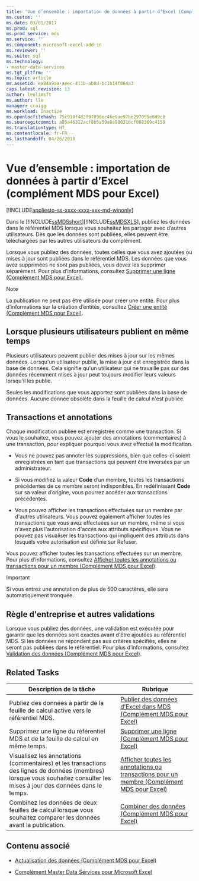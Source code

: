 ```yaml
---
title: 'Vue d’ensemble : importation de données à partir d’Excel (Complément MDS pour Excel) | Microsoft Docs'
ms.custom: ''
ms.date: 03/01/2017
ms.prod: sql
ms.prod_service: mds
ms.service: ''
ms.component: microsoft-excel-add-in
ms.reviewer: ''
ms.suite: sql
ms.technology:
- master-data-services
ms.tgt_pltfrm: ''
ms.topic: article
ms.assetid: ea84a9aa-aeec-411b-ab8d-bc1b14f864a3
caps.latest.revision: 13
author: leolimsft
ms.author: lle
manager: craigg
ms.workload: Inactive
ms.openlocfilehash: 75c910f482f97090ec46e9ae97be297095e8d9c0
ms.sourcegitcommit: a85a46312acf8b5a59a8a900310cf088369c4150
ms.translationtype: HT
ms.contentlocale: fr-FR
ms.lasthandoff: 04/26/2018
---
```

# <a name="overview-importing-data-from-excel-mds-add-in-for-excel"></a>Vue d’ensemble : importation de données à partir d’Excel (complément MDS pour Excel)

[!INCLUDE[appliesto-ss-xxxx-xxxx-xxx-md-winonly](../../includes/appliesto-ss-xxxx-xxxx-xxx-md-winonly.md)]

  Dans le [!INCLUDE[ssMDSshort](../../includes/ssmdsshort-md.md)][!INCLUDE[ssMDSXLS](../../includes/ssmdsxls-md.md)], publiez les données dans le référentiel MDS lorsque vous souhaitez les partager avec d’autres utilisateurs. Dès que les données sont publiées, elles peuvent être téléchargées par les autres utilisateurs du complément.  
  
 Lorsque vous publiez des données, toutes celles que vous avez ajoutées ou mises à jour sont publiées dans le référentiel MDS. Les données que vous avez supprimées ne sont pas publiées, vous devez les supprimer séparément. Pour plus d’informations, consultez [Supprimer une ligne &#40;Complément MDS pour Excel&#41;](../../master-data-services/microsoft-excel-add-in/delete-a-row-mds-add-in-for-excel.md).  
  
> [!NOTE]  
>  La publication ne peut pas être utilisée pour créer une entité. Pour plus d’informations sur la création d’entités, consultez [Créer une entité &#40;Complément MDS pour Excel&#41;](../../master-data-services/microsoft-excel-add-in/create-an-entity-mds-add-in-for-excel.md).  
  
## <a name="when-multiple-users-publish-at-the-same-time"></a>Lorsque plusieurs utilisateurs publient en même temps  
 Plusieurs utilisateurs peuvent publier des mises à jour sur les mêmes données. Lorsqu'un utilisateur publie, la mise à jour est enregistrée dans la base de données. Cela signifie qu'un utilisateur qui ne travaille pas sur des données récemment mises à jour peut toujours modifier leurs valeurs lorsqu'il les publie.  
  
 Seules les modifications que vous apportez sont publiées dans la base de données. Aucune donnée obsolète dans la feuille de calcul n'est publiée.  
  
## <a name="transactions-and-annotations"></a>Transactions et annotations  
 Chaque modification publiée est enregistrée comme une transaction. Si vous le souhaitez, vous pouvez ajouter des annotations (commentaires) à une transaction, pour expliquer pourquoi vous avez effectué la modification.  
  
-   Vous ne pouvez pas annoter les suppressions, bien que celles-ci soient enregistrées en tant que transactions qui peuvent être inversées par un administrateur.  
  
-   Si vous modifiez la valeur **Code** d’un membre, toutes les transactions précédentes de ce membre seront indisponibles. En redéfinissant **Code** sur sa valeur d’origine, vous pourrez accéder aux transactions précédentes.  
  
-   Vous pouvez afficher les transactions effectuées sur un membre par d'autres utilisateurs. Vous pouvez également afficher toutes les transactions que vous avez effectuées sur un membre, même si vous n'avez plus l'autorisation d'accès aux attributs spécifiques. Vous ne pouvez pas visualiser les transactions qui impliquent des attributs dans lesquels votre autorisation est définie sur Refuser.  
  
 Vous pouvez afficher toutes les transactions effectuées sur un membre. Pour plus d’informations, consultez [Afficher toutes les annotations ou transactions pour un membre &#40;Complément MDS pour Excel&#41;](../../master-data-services/microsoft-excel-add-in/view-all-annotations-or-transactions-for-a-member-mds-add-in-for-excel.md).  
  
> [!IMPORTANT]  
>  Si vous entrez une annotation de plus de 500 caractères, elle sera automatiquement tronquée.  
  
## <a name="business-rule-and-other-validation"></a>Règle d'entreprise et autres validations  
 Lorsque vous publiez des données, une validation est exécutée pour garantir que les données sont exactes avant d'être ajoutées au référentiel MDS. Si les données ne répondent pas aux critères spécifiés, elles ne seront pas publiées dans le référentiel. Pour plus d’informations, consultez [Validation des données &#40;Complément MDS pour Excel&#41;](../../master-data-services/microsoft-excel-add-in/validating-data-mds-add-in-for-excel.md).  
  
## <a name="related-tasks"></a>Related Tasks  
  
|Description de la tâche|Rubrique|  
|----------------------|-----------|  
|Publiez des données à partir de la feuille de calcul active vers le référentiel MDS.|[Publier des données d’Excel dans MDS &#40;Complément MDS pour Excel&#41;](../../master-data-services/microsoft-excel-add-in/import-data-from-excel-to-master-data-services-mds-add-in-for-excel.md)|  
|Supprimez une ligne du référentiel MDS et de la feuille de calcul en même temps.|[Supprimer une ligne &#40;Complément MDS pour Excel&#41;](../../master-data-services/microsoft-excel-add-in/delete-a-row-mds-add-in-for-excel.md)|  
|Visualisez les annotations (commentaires) et les transactions des lignes de données (membres) lorsque vous souhaitez consulter les mises à jour des données dans le temps.|[Afficher toutes les annotations ou transactions pour un membre &#40;Complément MDS pour Excel&#41;](../../master-data-services/microsoft-excel-add-in/view-all-annotations-or-transactions-for-a-member-mds-add-in-for-excel.md)|  
|Combinez les données de deux feuilles de calcul lorsque vous souhaitez comparer les données avant la publication.|[Combiner des données &#40;Complément MDS pour Excel&#41;](../../master-data-services/microsoft-excel-add-in/combine-data-mds-add-in-for-excel.md)|  

  
## <a name="related-content"></a>Contenu associé  
  
-   [Actualisation des données &#40;Complément MDS pour Excel&#41;](../../master-data-services/microsoft-excel-add-in/refreshing-data-mds-add-in-for-excel.md)  
  
-   [Complément Master Data Services pour Microsoft Excel](../../master-data-services/microsoft-excel-add-in/master-data-services-add-in-for-microsoft-excel.md)  
  
  
